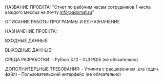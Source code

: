 НАЗВАНИЕ ПРОЕКТА:
"Отчет по рабочим часам сотрудников 1 числа каждого месяца на почту info@adomat.ru"

ОПИСАНИЕ РАБОТЫ ПРОГРАММЫ И ЕЕ НАЗНАЧЕНИЕ


НАЗНАЧЕНИЕ ПРОЕКТА:



ВХОДНЫЕ ДАННЫЕ:



ВЫХОДНЫЕ ДАННЫЕ:



СРЕДА РАЗРАБОТКИ:
    - Python 3.10
    - GUI PQt5 (не обязательно)


ДОПОЛНИТЕЛЬНЫЕ ТРЕБОВАНИЯ:
    - Утилита с расширением .exe (один файл)
    - Пользовательский интерфейс (не обязательно)


